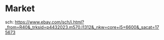 # Market
sch: https://www.ebay.com/sch/i.html?_from=R40&_trksid=p4432023.m570.l1312&_nkw=core+i5+6600&_sacat=175673
